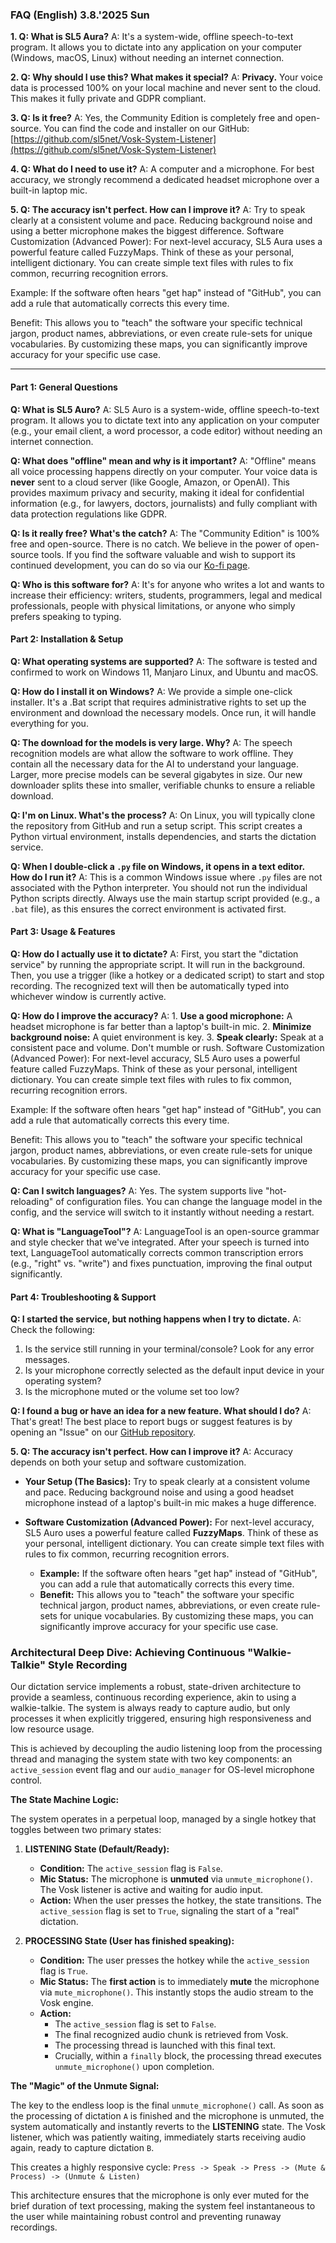 ### FAQ (English) 3.8.'2025 Sun

**1. Q: What is SL5 Aura?**
A: It's a system-wide, offline speech-to-text program. It allows you to dictate into any application on your computer (Windows, macOS, Linux) without needing an internet connection.

**2. Q: Why should I use this? What makes it special?**
A: **Privacy.** Your voice data is processed 100% on your local machine and never sent to the cloud. This makes it fully private and GDPR compliant.

**3. Q: Is it free?**
A: Yes, the Community Edition is completely free and open-source. You can find the code and installer on our GitHub: [https://github.com/sl5net/Vosk-System-Listener](https://github.com/sl5net/Vosk-System-Listener)

**4. Q: What do I need to use it?**
A: A computer and a microphone. For best accuracy, we strongly recommend a dedicated headset microphone over a built-in laptop mic.

**5. Q: The accuracy isn't perfect. How can I improve it?**
A: Try to speak clearly at a consistent volume and pace. Reducing background noise and using a better microphone makes the biggest difference.
Software Customization (Advanced Power): For next-level accuracy, SL5 Aura uses a powerful feature called FuzzyMaps. Think of these as your personal, intelligent dictionary. You can create simple text files with rules to fix common, recurring recognition errors.

Example: If the software often hears "get hap" instead of "GitHub", you can add a rule that automatically corrects this every time.

Benefit: This allows you to "teach" the software your specific technical jargon, product names, abbreviations, or even create rule-sets for unique vocabularies. By customizing these maps, you can significantly improve accuracy for your specific use case.

***

#### **Part 1: General Questions**

**Q: What is SL5 Auro?**
A: SL5 Auro is a system-wide, offline speech-to-text program. It allows you to dictate text into any application on your computer (e.g., your email client, a word processor, a code editor) without needing an internet connection.

**Q: What does "offline" mean and why is it important?**
A: "Offline" means all voice processing happens directly on your computer. Your voice data is **never** sent to a cloud server (like Google, Amazon, or OpenAI). This provides maximum privacy and security, making it ideal for confidential information (e.g., for lawyers, doctors, journalists) and fully compliant with data protection regulations like GDPR.

**Q: Is it really free? What's the catch?**
A: The "Community Edition" is 100% free and open-source. There is no catch. We believe in the power of open-source tools. If you find the software valuable and wish to support its continued development, you can do so via our [Ko-fi page](https://ko-fi.com/sl5).

**Q: Who is this software for?**
A: It's for anyone who writes a lot and wants to increase their efficiency: writers, students, programmers, legal and medical professionals, people with physical limitations, or anyone who simply prefers speaking to typing.

#### **Part 2: Installation & Setup**

**Q: What operating systems are supported?**
A: The software is tested and confirmed to work on Windows 11, Manjaro Linux, and Ubuntu and macOS.

**Q: How do I install it on Windows?**
A: We provide a simple one-click installer. It's a .Bat script that requires administrative rights to set up the environment and download the necessary models. Once run, it will handle everything for you.

**Q: The download for the models is very large. Why?**
A: The speech recognition models are what allow the software to work offline. They contain all the necessary data for the AI to understand your language. Larger, more precise models can be several gigabytes in size. Our new downloader splits these into smaller, verifiable chunks to ensure a reliable download.

**Q: I'm on Linux. What's the process?**
A: On Linux, you will typically clone the repository from GitHub and run a setup script. This script creates a Python virtual environment, installs dependencies, and starts the dictation service.

**Q: When I double-click a `.py` file on Windows, it opens in a text editor. How do I run it?**
A: This is a common Windows issue where `.py` files are not associated with the Python interpreter. You should not run the individual Python scripts directly. Always use the main startup script provided (e.g., a `.bat` file), as this ensures the correct environment is activated first.

#### **Part 3: Usage & Features**

**Q: How do I actually use it to dictate?**
A: First, you start the "dictation service" by running the appropriate script. It will run in the background. Then, you use a trigger (like a hotkey or a dedicated script) to start and stop recording. The recognized text will then be automatically typed into whichever window is currently active.

**Q: How do I improve the accuracy?**
A: 1. **Use a good microphone:** A headset microphone is far better than a laptop's built-in mic. 2. **Minimize background noise:** A quiet environment is key. 3. **Speak clearly:** Speak at a consistent pace and volume. Don't mumble or rush.
Software Customization (Advanced Power): For next-level accuracy, SL5 Auro uses a powerful feature called FuzzyMaps. Think of these as your personal, intelligent dictionary. You can create simple text files with rules to fix common, recurring recognition errors.

Example: If the software often hears "get hap" instead of "GitHub", you can add a rule that automatically corrects this every time.

Benefit: This allows you to "teach" the software your specific technical jargon, product names, abbreviations, or even create rule-sets for unique vocabularies. By customizing these maps, you can significantly improve accuracy for your specific use case.

**Q: Can I switch languages?**
A: Yes. The system supports live "hot-reloading" of configuration files. You can change the language model in the config, and the service will switch to it instantly without needing a restart.

**Q: What is "LanguageTool"?**
A: LanguageTool is an open-source grammar and style checker that we've integrated. After your speech is turned into text, LanguageTool automatically corrects common transcription errors (e.g., "right" vs. "write") and fixes punctuation, improving the final output significantly.

#### **Part 4: Troubleshooting & Support**

**Q: I started the service, but nothing happens when I try to dictate.**
A: Check the following:
1.  Is the service still running in your terminal/console? Look for any error messages.
2.  Is your microphone correctly selected as the default input device in your operating system?
3.  Is the microphone muted or the volume set too low?

**Q: I found a bug or have an idea for a new feature. What should I do?**
A: That's great! The best place to report bugs or suggest features is by opening an "Issue" on our [GitHub repository](https://github.com/sl5net/Vosk-System-Listener).



**5. Q: The accuracy isn't perfect. How can I improve it?**
A: Accuracy depends on both your setup and software customization.

*   **Your Setup (The Basics):** Try to speak clearly at a consistent volume and pace. Reducing background noise and using a good headset microphone instead of a laptop's built-in mic makes a huge difference.

*   **Software Customization (Advanced Power):** For next-level accuracy, SL5 Auro uses a powerful feature called **FuzzyMaps**. Think of these as your personal, intelligent dictionary. You can create simple text files with rules to fix common, recurring recognition errors.

    *   **Example:** If the software often hears "get hap" instead of "GitHub", you can add a rule that automatically corrects this every time.
    *   **Benefit:** This allows you to "teach" the software your specific technical jargon, product names, abbreviations, or even create rule-sets for unique vocabularies. By customizing these maps, you can significantly improve accuracy for your specific use case.




### Architectural Deep Dive: Achieving Continuous "Walkie-Talkie" Style Recording

Our dictation service implements a robust, state-driven architecture to provide a seamless, continuous recording experience, akin to using a walkie-talkie. The system is always ready to capture audio, but only processes it when explicitly triggered, ensuring high responsiveness and low resource usage.

This is achieved by decoupling the audio listening loop from the processing thread and managing the system state with two key components: an `active_session` event flag and our `audio_manager` for OS-level microphone control.

**The State Machine Logic:**

The system operates in a perpetual loop, managed by a single hotkey that toggles between two primary states:

1.  **LISTENING State (Default/Ready):**
    *   **Condition:** The `active_session` flag is `False`.
    *   **Mic Status:** The microphone is **unmuted** via `unmute_microphone()`. The Vosk listener is active and waiting for audio input.
    *   **Action:** When the user presses the hotkey, the state transitions. The `active_session` flag is set to `True`, signaling the start of a "real" dictation.

2.  **PROCESSING State (User has finished speaking):**
    *   **Condition:** The user presses the hotkey while the `active_session` flag is `True`.
    *   **Mic Status:** The **first action** is to immediately **mute** the microphone via `mute_microphone()`. This instantly stops the audio stream to the Vosk engine.
    *   **Action:**
        *   The `active_session` flag is set to `False`.
        *   The final recognized audio chunk is retrieved from Vosk.
        *   The processing thread is launched with this final text.
        *   Crucially, within a `finally` block, the processing thread executes `unmute_microphone()` upon completion.

**The "Magic" of the Unmute Signal:**

The key to the endless loop is the final `unmute_microphone()` call. As soon as the processing of dictation `A` is finished and the microphone is unmuted, the system automatically and instantly reverts to the **LISTENING** state. The Vosk listener, which was patiently waiting, immediately starts receiving audio again, ready to capture dictation `B`.

This creates a highly responsive cycle:
`Press -> Speak -> Press -> (Mute & Process) -> (Unmute & Listen)`

This architecture ensures that the microphone is only ever muted for the brief duration of text processing, making the system feel instantaneous to the user while maintaining robust control and preventing runaway recordings.


